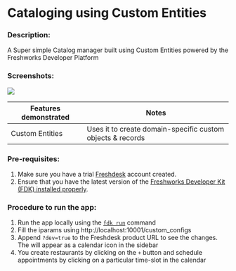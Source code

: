 # Cataloging using Custom Entities

### Description:

A Super simple Catalog manager built using Custom Entities powered by the Freshworks Developer Platform

### Screenshots:

![](app/img/screenshot.png)

| Features demonstrated | Notes                                                      |
| --------------------- | ---------------------------------------------------------- |
| Custom Entities       | Uses it to create domain-specific custom objects & records |

### Pre-requisites:

1. Make sure you have a trial [Freshdesk](https://freshdesk.com/signup) account created.
2. Ensure that you have the latest version of the [ Freshworks Developer Kit (FDK) installed properly](https://developers.freshdesk.com/v2/docs/quick-start/#install_the_cli).

### Procedure to run the app:

1. Run the app locally using the [`fdk run`](https://developers.freshchat.com/v2/docs/freshworks-cli/#run) command
2. Fill the iparams using http://localhost:10001/custom_configs
3. Append `?dev=true` to the Freshdesk product URL to see the changes. The will appear as a calendar icon in the sidebar
4. You create restaurants by clicking on the `+` button and schedule appointments by clicking on a particular time-slot in the calendar
